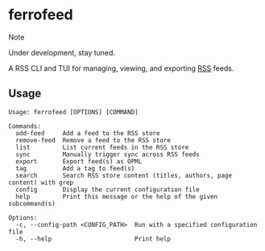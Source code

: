 # ferrofeed

> [!NOTE]
> Under development, stay tuned.

A RSS CLI and TUI for managing, viewing, and exporting
[RSS](https://en.wikipedia.org/wiki/RSS) feeds.

## Usage

```text
Usage: ferrofeed [OPTIONS] [COMMAND]

Commands:
  add-feed     Add a feed to the RSS store
  remove-feed  Remove a feed to the RSS store
  list         List current feeds in the RSS store
  sync         Manually trigger sync across RSS feeds
  export       Export feed(s) as OPML
  tag          Add a tag to feed(s)
  search       Search RSS store content (titles, authors, page content) with grep
  config       Display the current configuration file
  help         Print this message or the help of the given subcommand(s)

Options:
  -c, --config-path <CONFIG_PATH>  Run with a specified configuration file
  -h, --help                       Print help
```
